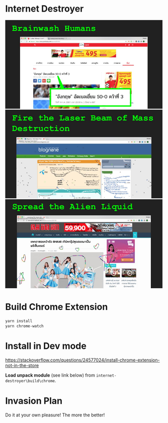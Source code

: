 # Internet Destroyer

<img src="resources/feature-1.jpg" alt="Feature 1" width="500px" />
<img src="resources/feature-2.jpg" alt="Feature 2" width="500px" />
<img src="resources/feature-3.jpg" alt="Feature 3" width="500px" />

# Build Chrome Extension

```
yarn install
yarn chrome-watch
```

# Install in Dev mode

https://stackoverflow.com/questions/24577024/install-chrome-extension-not-in-the-store

**Load unpack module** (see link below) from `internet-destroyer\build\chrome`.

# Invasion Plan

Do it at your own pleasure! The more the better!
